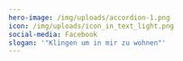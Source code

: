 ```yaml
---
hero-image: /img/uploads/accordion-1.png
icon: /img/uploads/icon_in_text_light.png
social-media: Facebook
slogan: '"Klingen um in mir zu wohnen"'
---
```

